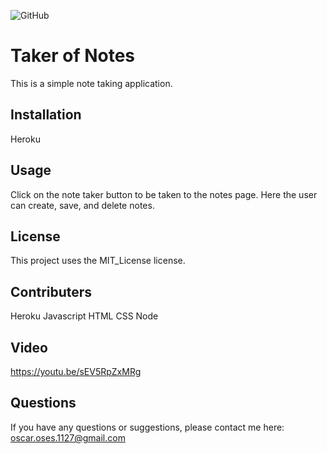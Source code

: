![GitHub](https://img.shields.io/badge/license-MIT_License-green)

# Taker of Notes

This is a simple note taking application.

## Installation

Heroku

## Usage

Click on the note taker button to be taken to the notes page. Here the user can create, save, and delete notes.

## License

This project uses the MIT_License license.

## Contributers

Heroku
Javascript
HTML
CSS
Node

## Video

https://youtu.be/sEV5RpZxMRg

## Questions

If you have any questions or suggestions, please contact me here:
[oscar.oses.1127@gmail.com](oscar.oses.1127@gmail.com)
